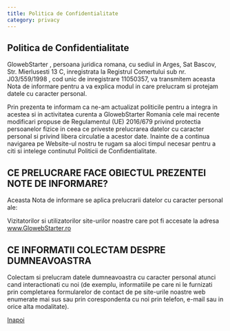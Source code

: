 ```yaml
---
title: Politica de Confidentialitate
category: privacy
---
```


<h2 class="text-2xl font-bold mb-4">Politica de Confidentialitate</h2>
<p class="mb-4">
  GlowebStarter , persoana juridica romana, cu sediul in Arges,	Sat Bascov, Str. Mierlusesti 13 C, inregistrata la Registrul Comertului sub nr. J03/559/1998 , cod unic de inregistrare 11050357, va transmitem aceasta Nota de informare pentru a va explica modul in care prelucram si protejam datele cu caracter personal.
</p>
<p class="mb-4">
    Prin prezenta te informam ca ne-am actualizat politicile pentru a integra in acestea si in activitatea curenta a GlowebStarter Romania cele mai recente modificari propuse de Regulamentul (UE) 2016/679 privind protectia persoanelor fizice in ceea ce priveste prelucrarea datelor cu caracter personal si privind libera circulatie a acestor date. Inainte de a continua navigarea pe Website-ul nostru te rugam sa aloci timpul necesar pentru a citi si intelege continutul Politicii de Confidentialitate.
</p>
<h2 class="text-2xl font-bold mb-4">CE PRELUCRARE FACE OBIECTUL PREZENTEI NOTE DE INFORMARE?</h2>
<p class="mb-4">
    Aceasta Nota de informare se aplica prelucrarii datelor cu caracter personal ale:
</p>
<p class="mb-4">
    Vizitatorilor si utilizatorilor site-urilor noastre care pot fi accesate la adresa <a href="www.GlowebStarter.ro" class="text-blue-500">www.GlowebStarter.ro</a>
</p>
<h2 class="text-2xl font-bold mb-4">CE INFORMATII COLECTAM DESPRE DUMNEAVOASTRA</h2>
<p class="mb-4">
    Colectam si prelucram datele dumneavoastra cu caracter personal atunci cand interactionati cu noi (de exemplu, informatiile pe care ni le furnizati prin completarea formularelor de contact de pe site-urile noastre web enumerate mai sus sau prin corespondenta cu noi prin telefon, e-mail sau in orice alta modalitate).
</p>

<div class="mt-8">
    <a href="/" class="bg-[#FFBD3E] text-white px-5 py-3">Inapoi</a>
</div>
